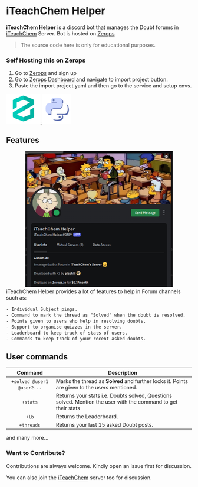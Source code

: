 # iTeachChem Helper
**iTeachChem Helper** is a discord bot that manages the Doubt forums in [iTeachChem](https://discord.gg/9m3EvgnxKK) Server. Bot is hosted on [Zerops](https://zerops.io)
> The source code here is only for educational purposes.

### Self Hosting this on Zerops
1. Go to [Zerops](https://zerops.io) and sign up
2. Go to [Zerops Dashboard](https://app.zerops.io/dashboard/projects) and navigate to import project button.
3. Paste the import project yaml and then go to the service and setup envs.

<a href="https://zerops.io">
    <img src="assets/zerops.png" height="80" alt="Zerops">
</a>
<a href="https://discordpy.readthedocs.io/en/stable/">
 <img src="assets/dpy.png" height="80" alt="Discord.py">
</a>

## Features
<div style="text-align: center;">
    <img src="assets/iTeachChem_Helper.png" alt="iTeachChem-Helper" width="400"/>
</div>
iTeachChem Helper provides a lot of features to help in Forum channels such as:

```
- Individual Subject pings. 
- Command to mark the thread as "Solved" when the doubt is resolved.
- Points given to users who help in resolving doubts. 
- Support to organise quizzes in the server. 
- Leaderboard to keep track of stats of users. 
- Commands to keep track of your recent asked doubts. 
```
## User commands
| Command | Description |
| :---: | --- |
| `+solved @user1 @user2...` | Marks the thread as **Solved** and further locks it. Points are given to the users mentioned. |
| `+stats` | Returns your stats i.e. Doubts solved, Questions solved. Mention the user with the command to get their stats |
| `+lb` | Returns the Leaderboard. |
| `+threads` | Returns your last 15 asked Doubt posts. |

and many more...

### Want to Contribute?
Contributions are always welcome. Kindly open an issue first for discussion.

You can also join the [iTeachChem](https://discord.gg/9m3EvgnxKK) server too for discussion.

